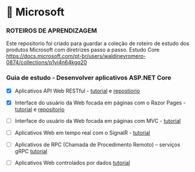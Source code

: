 # 📃 Microsoft

### ROTEIROS DE APRENDIZAGEM 
Este repositorio foi criado para guardar a coleção de roteiro de estudo dos produtos Microsoft com diretrizes passo a passo. 
Estudo Core https://docs.microsoft.com/pt-br/users/waldineyromero-0874/collections/p1yi4n64kgq20 

### Guia de estudo - Desenvolver aplicativos ASP.NET Core
- [x] Aplicativos API Web RESTful - [tutorial](https://docs.microsoft.com/pt-br/aspnet/core/tutorials/first-web-api?view=aspnetcore-5.0&tabs=visual-studio) e [repostiorio](https://github.com/mrbol/Microsoft/tree/master/TodoApi)

- [X] Interface do usuário da Web focada em páginas com o Razor Pages - [tutorial](https://docs.microsoft.com/pt-br/aspnet/core/tutorials/razor-pages/razor-pages-start?view=aspnetcore-5.0&tabs=visual-studio) e [repositorio](https://github.com/mrbol/Microsoft/tree/master/RazorPagesMovie)
- [ ] Interface do usuário da Web focada em páginas com MVC - [tutorial](https://docs.microsoft.com/pt-br/aspnet/core/mvc/overview?view=aspnetcore-5.0)
- [ ] Aplicativos Web em tempo real com o SignalR - [tutorial](https://docs.microsoft.com/pt-br/aspnet/core/signalr/introduction?view=aspnetcore-5.0) 
- [ ] Aplicativos de RPC (Chamada de Procedimento Remoto) – serviços gRPC [tutorial](https://docs.microsoft.com/pt-br/aspnet/core/grpc/?view=aspnetcore-5.0)
- [ ] Aplicativos Web controlados por dados [tutorial](https://docs.microsoft.com/pt-br/aspnet/core/blazor/components/data-binding?view=aspnetcore-5.0)
